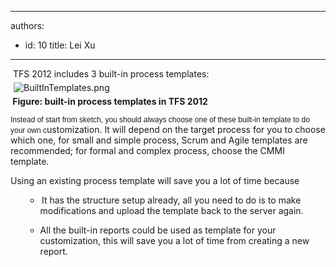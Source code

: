 

---
authors:
  - id: 10
    title: Lei Xu
---




<span class='intro'> <p class="MsoListParagraph"><a name="_GoBack"></a>&#160;TFS 2012 includes 3 built-in process templates&#58;<br>​<img class="ssw-rteStyle-ImageArea" alt="BuiltInTemplates.png" src="/TFS/RulesToBetterTFSCustomization/PublishingImages/BuiltInTemplates.png" style="margin&#58;5px;" /><br><b>&#160;Figure&#58; built-in process templates in TFS 2012<br></b><span style="font-size&#58;9pt;font-family&#58;verdana, sans-serif;background-color&#58;white;"><br>Instead of
start from sketch, you should always choose one of these built-in template to
do your own c</span>ustomization.&#160;It will depend on the target process for you to
choose which one, for small and simple process, Scrum and Agile templates are
recommended; for formal and complex process, choose the CMMI template.​</p>
 </span>

​Using an existing process template will save you a lot of time because<br><div style="text-indent&#58;0px;"><ul><ul><li><span style="text-indent&#58;-18pt;line-height&#58;normal;font-family&#58;'times new roman';font-size&#58;7pt;">&#160;</span><span style="text-indent&#58;-18pt;">It has the structure setup already, all you need to do is to make modifications and upload the template back to the server again. &#160;</span><span style="text-indent&#58;-18pt;line-height&#58;normal;font-family&#58;'times new roman';font-size&#58;7pt;">&#160;</span></li>
<li><span style="text-indent&#58;-18pt;">All the built-in reports could be used as template for your customization, this will save you a lot of time from cr</span><span style="text-indent&#58;-18pt;">eating a new report​.</span></li></ul></ul>
<span style="text-indent&#58;-18pt;"></span></div>


